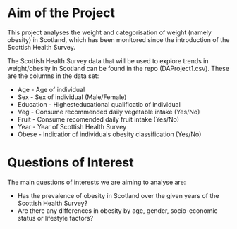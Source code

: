 # Aim of the Project
This project analyses the weight and categorisation of weight (namely obesity) in Scotland, which has been monitored since the introduction of the Scottish Health Survey.

The Scottish Health Survey data that will be used to explore trends in weight/obesity in Scotland can be found in the repo (DAProject1.csv).
These are the columns in the data set:
+ Age - Age of individual
+ Sex - Sex of individual (Male/Female)
+ Education - Highesteducational qualificatio of individual
+ Veg - Consume recommended daily vegetable intake (Yes/No)
+ Fruit - Consume recomended daily fruit intake (Yes/No)
+ Year - Year of Scottish Health Survey
+ Obese - Indicatior of individuals obesity classification (Yes/No)

# Questions of Interest
The main questions of interests we are aiming to analyse are:
- Has the prevalence of obesity in Scotland over the given years of the Scottish Health Survey?
- Are there any differences in obesity by age, gender, socio-economic status or lifestyle factors?


